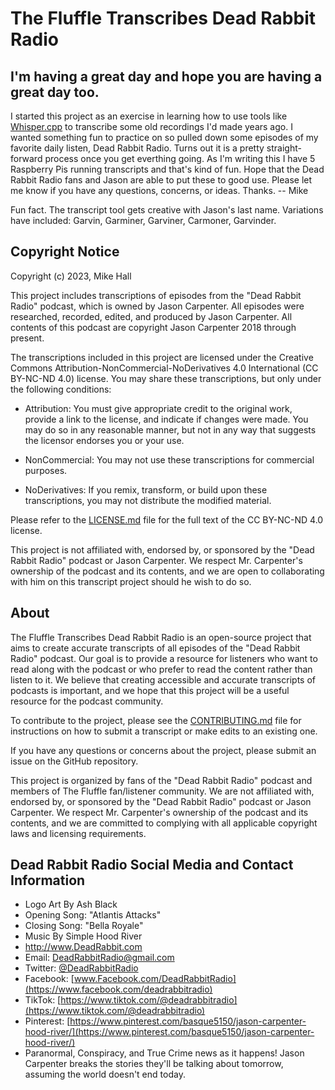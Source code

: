 # The Fluffle Transcribes Dead Rabbit Radio

## I'm having a great day and hope you are having a great day too.

I started this project as an exercise in learning how to use tools like [Whisper.cpp](https://github.com/ggerganov/whisper.cpp) to transcribe some old recordings I'd made years ago. I wanted something fun to practice on so pulled down some episodes of my favorite daily listen, Dead Rabbit Radio. Turns out it is a pretty straight-forward process once you get everthing going. As I'm writing this I have 5 Raspberry Pis running transcripts and that's kind of fun. Hope that the Dead Rabbit Radio fans and Jason are able to put these to good use. Please let me know if you have any questions, concerns, or ideas. Thanks. -- Mike

Fun fact. The transcript tool gets creative with Jason's last name. Variations have included: Garvin, Garminer, Garviner, Carmoner, Garvinder. 

## Copyright Notice

Copyright (c) 2023, Mike Hall

This project includes transcriptions of episodes from the "Dead Rabbit Radio" podcast, which is owned by Jason Carpenter. All episodes were researched, recorded, edited, and produced by Jason Carpenter. All contents of this podcast are copyright Jason Carpenter 2018 through present.

The transcriptions included in this project are licensed under the Creative Commons Attribution-NonCommercial-NoDerivatives 4.0 International (CC BY-NC-ND 4.0) license. You may share these transcriptions, but only under the following conditions:

- Attribution: You must give appropriate credit to the original work, provide a link to the license, and indicate if changes were made. You may do so in any reasonable manner, but not in any way that suggests the licensor endorses you or your use.

- NonCommercial: You may not use these transcriptions for commercial purposes.

- NoDerivatives: If you remix, transform, or build upon these transcriptions, you may not distribute the modified material.

Please refer to the [LICENSE.md](LICENSE.md) file for the full text of the CC BY-NC-ND 4.0 license.

This project is not affiliated with, endorsed by, or sponsored by the "Dead Rabbit Radio" podcast or Jason Carpenter. We respect Mr. Carpenter's ownership of the podcast and its contents, and we are open to collaborating with him on this transcript project should he wish to do so.

## About

The Fluffle Transcribes Dead Rabbit Radio is an open-source project that aims to create accurate transcripts of all episodes of the "Dead Rabbit Radio" podcast. Our goal is to provide a resource for listeners who want to read along with the podcast or who prefer to read the content rather than listen to it. We believe that creating accessible and accurate transcripts of podcasts is important, and we hope that this project will be a useful resource for the podcast community.

To contribute to the project, please see the [CONTRIBUTING.md](CONTRIBUTING.md) file for instructions on how to submit a transcript or make edits to an existing one.

If you have any questions or concerns about the project, please submit an issue on the GitHub repository.

This project is organized by fans of the "Dead Rabbit Radio" podcast and members of The Fluffle fan/listener community. We are not affiliated with, endorsed by, or sponsored by the "Dead Rabbit Radio" podcast or Jason Carpenter. We respect Mr. Carpenter's ownership of the podcast and its contents, and we are committed to complying with all applicable copyright laws and licensing requirements.

## Dead Rabbit Radio Social Media and Contact Information

- Logo Art By Ash Black
- Opening Song: "Atlantis Attacks"
- Closing Song: "Bella Royale"
- Music By Simple Hood River
- http://www.DeadRabbit.com
- Email: DeadRabbitRadio@gmail.com
- Twitter: [@DeadRabbitRadio](https://twitter.com/deadrabbitradio)
- Facebook: [www.Facebook.com/DeadRabbitRadio](https://www.facebook.com/deadrabbitradio)
- TikTok: [https://www.tiktok.com/@deadrabbitradio](https://www.tiktok.com/@deadrabbitradio)
- Pinterest: [https://www.pinterest.com/basque5150/jason-carpenter-hood-river/](https://www.pinterest.com/basque5150/jason-carpenter-hood-river/) 
- Paranormal, Conspiracy, and True Crime news as it happens! Jason Carpenter breaks the stories they'll be talking about tomorrow, assuming the world doesn't end today.
